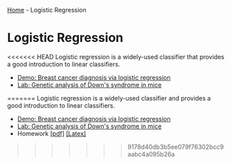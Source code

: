[Home](../sequence.md) - Logistic Regression 

# Logistic Regression

<<<<<<< HEAD
Logistic regression is a widely-used classifier that provides a good
introduction to linear classifiers.  
* [Demo:  Breast cancer diagnosis via logistic regression](./breast_cancer.ipynb)
* [Lab: Genetic analysis of Down's syndrome in mice](./lab_gene_partial.ipynb) 

=======
Logistic regression is a widely-used classifier and provides a good
introduction to linear classifiers.  
* [Demo:  Breast cancer diagnosis via logistic regression](./breast_cancer.ipynb)
* [Lab: Genetic analysis of Down's syndrome in mice](./lab_gene_partial.ipynb)
* Homework [[pdf]](./hw/HW4_Logistic.pdf) [[Latex]](./hw/HW4_Logistic.tex) 
>>>>>>> 9178d40db3b5ee079f76302bcc9aabc4a095b26a

